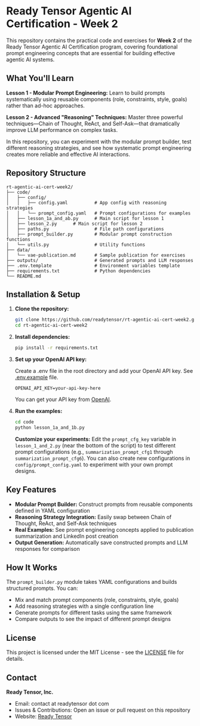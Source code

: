 # Ready Tensor Agentic AI Certification - Week 2

This repository contains the practical code and exercises for **Week 2** of the Ready Tensor Agentic AI Certification program, covering foundational prompt engineering concepts that are essential for building effective agentic AI systems.

## What You'll Learn

**Lesson 1 - Modular Prompt Engineering:** Learn to build prompts systematically using reusable components (role, constraints, style, goals) rather than ad-hoc approaches.

**Lesson 2 - Advanced "Reasoning" Techniques:** Master three powerful techniques—Chain of Thought, ReAct, and Self-Ask—that dramatically improve LLM performance on complex tasks.

In this repository, you can experiment with the modular prompt builder, test different reasoning strategies, and see how systematic prompt engineering creates more reliable and effective AI interactions.

## Repository Structure

```
rt-agentic-ai-cert-week2/
├── code/
│   ├── config/
│   │   ├── config.yaml          # App config with reasoning strategies
│   │   └── prompt_config.yaml   # Prompt configurations for examples
│   ├── lesson_1a_and_ab.py      # Main script for lesson 1
│   ├── lesson_2.py      # Main script for lesson 2
│   ├── paths.py                 # File path configurations
│   ├── prompt_builder.py        # Modular prompt construction functions
│   └── utils.py                 # Utility functions
├── data/
│   └── vae-publication.md       # Sample publication for exercises
├── outputs/                     # Generated prompts and LLM responses
├── .env.template                # Environment variables template
├── requirements.txt             # Python dependencies
└── README.md
```

## Installation & Setup

1. **Clone the repository:**

   ```bash
   git clone https://github.com/readytensor/rt-agentic-ai-cert-week2.git
   cd rt-agentic-ai-cert-week2
   ```

2. **Install dependencies:**

   ```bash
   pip install -r requirements.txt
   ```

3. **Set up your OpenAI API key:**

   Create a .env file in the root directory and add your OpenAI API key.
   See [.env.example](https://github.com/readytensor/rt-agentic-ai-cert-week2/blob/main/.env.example) file.

   ```
   OPENAI_API_KEY=your-api-key-here
   ```

   You can get your API key from [OpenAI](https://platform.openai.com/api-keys).

   
4. **Run the examples:**
   ```bash
   cd code
   python lesson_1a_and_1b.py
   ```
   **Customize your experiments:** Edit the `prompt_cfg_key` variable in `lesson_1_and_2.py` (near the bottom of the script) to test different prompt configurations (e.g., `summarization_prompt_cfg1` through `summarization_prompt_cfg6`). You can also create new configurations in `config/prompt_config.yaml` to experiment with your own prompt designs.

## Key Features

- **Modular Prompt Builder:** Construct prompts from reusable components defined in YAML configuration
- **Reasoning Strategy Integration:** Easily swap between Chain of Thought, ReAct, and Self-Ask techniques
- **Real Examples:** See prompt engineering concepts applied to publication summarization and LinkedIn post creation
- **Output Generation:** Automatically save constructed prompts and LLM responses for comparison

## How It Works

The `prompt_builder.py` module takes YAML configurations and builds structured prompts. You can:

- Mix and match prompt components (role, constraints, style, goals)
- Add reasoning strategies with a single configuration line
- Generate prompts for different tasks using the same framework
- Compare outputs to see the impact of different prompt designs

## License

This project is licensed under the MIT License - see the [LICENSE](LICENSE) file for details.

## Contact

**Ready Tensor, Inc.**

- Email: contact at readytensor dot com
- Issues & Contributions: Open an issue or pull request on this repository
- Website: [Ready Tensor](https://readytensor.com)
